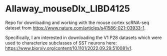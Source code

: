 # Allaway_mouseDlx_LIBD4125

Repo for downloading and working with the mouse cortex scRNA-seq dateset from https://www.nature.com/articles/s41586-021-03933-1. 

Specifically, I am interested in downloading the V1 P28 datasets which were used to characterize subclasses of SST neurons here: https://www.biorxiv.org/content/10.1101/2022.09.29.510081v1. 
